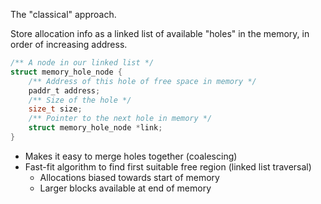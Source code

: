 The "classical" approach.

Store allocation info as a linked list of available "holes" in the memory, in order of increasing address.

```c
/** A node in our linked list */
struct memory_hole_node {
	/** Address of this hole of free space in memory */
    paddr_t address;
    /** Size of the hole */
    size_t size;
    /** Pointer to the next hole in memory */
    struct memory_hole_node *link;
}
```

- Makes it easy to merge holes together (coalescing)
- Fast-fit algorithm to find first suitable free region (linked list traversal)
	- Allocations biased towards start of memory
	- Larger blocks available at end of memory